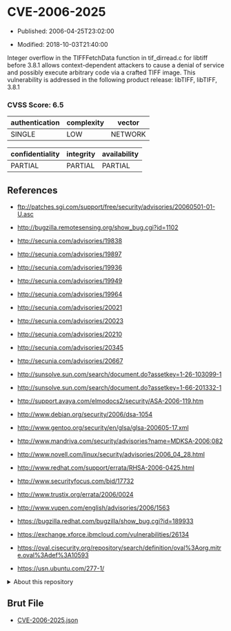 # CVE-2006-2025

- Published: 2006-04-25T23:02:00

- Modified: 2018-10-03T21:40:00

Integer overflow in the TIFFFetchData function in tif_dirread.c for libtiff before 3.8.1 allows context-dependent attackers to cause a denial of service and possibly execute arbitrary code via a crafted TIFF image. This vulnerability is addressed in the following product release:
libTIFF, libTIFF, 3.8.1

### CVSS Score: **6.5**

| authentication | complexity | vector |
| --- | --- | --- |
| SINGLE | LOW | NETWORK |

| confidentiality | integrity | availability |
| --- | --- | --- |
| PARTIAL | PARTIAL | PARTIAL |

## References

* ftp://patches.sgi.com/support/free/security/advisories/20060501-01-U.asc

* http://bugzilla.remotesensing.org/show_bug.cgi?id=1102

* http://secunia.com/advisories/19838

* http://secunia.com/advisories/19897

* http://secunia.com/advisories/19936

* http://secunia.com/advisories/19949

* http://secunia.com/advisories/19964

* http://secunia.com/advisories/20021

* http://secunia.com/advisories/20023

* http://secunia.com/advisories/20210

* http://secunia.com/advisories/20345

* http://secunia.com/advisories/20667

* http://sunsolve.sun.com/search/document.do?assetkey=1-26-103099-1

* http://sunsolve.sun.com/search/document.do?assetkey=1-66-201332-1

* http://support.avaya.com/elmodocs2/security/ASA-2006-119.htm

* http://www.debian.org/security/2006/dsa-1054

* http://www.gentoo.org/security/en/glsa/glsa-200605-17.xml

* http://www.mandriva.com/security/advisories?name=MDKSA-2006:082

* http://www.novell.com/linux/security/advisories/2006_04_28.html

* http://www.redhat.com/support/errata/RHSA-2006-0425.html

* http://www.securityfocus.com/bid/17732

* http://www.trustix.org/errata/2006/0024

* http://www.vupen.com/english/advisories/2006/1563

* https://bugzilla.redhat.com/bugzilla/show_bug.cgi?id=189933

* https://exchange.xforce.ibmcloud.com/vulnerabilities/26134

* https://oval.cisecurity.org/repository/search/definition/oval%3Aorg.mitre.oval%3Adef%3A10593

* https://usn.ubuntu.com/277-1/

<details>
<summary>About this repository</summary> 

  This repository is part of the project [Live Hack CVE](https://github.com/Live-Hack-CVE). Main website can be found [www.live-hack.org](https://www.live-hack.org) 
  
  Made by [Sn0wAlice](https://github.com/Sn0wAlice) for the people that care about security and need to have a feed of the latest CVEs. Hope you enjoy it, don't forget to star the repo and follow me on [Twitter](https://twitter.com/Sn0wAlice) and [Github](https://github.com/Sn0wAlice). And that is my [personnal website](https://www.alice-snow.me/)

  - [Home Page](https://github.com/Live-Hack-CVE)
  - [Framework](https://github.com/Live-Hack-CVE/cve-framework)
  - [CVE database](https://github.com/Live-Hack-CVE/full_database)
  - [Changelog](https://github.com/Live-Hack-CVE/Changelog)
</details>

## Brut File

* [CVE-2006-2025.json](https://raw.githubusercontent.com/Live-Hack-CVE/full_database/main/cves/2006/CVE-2006-2025.json)

